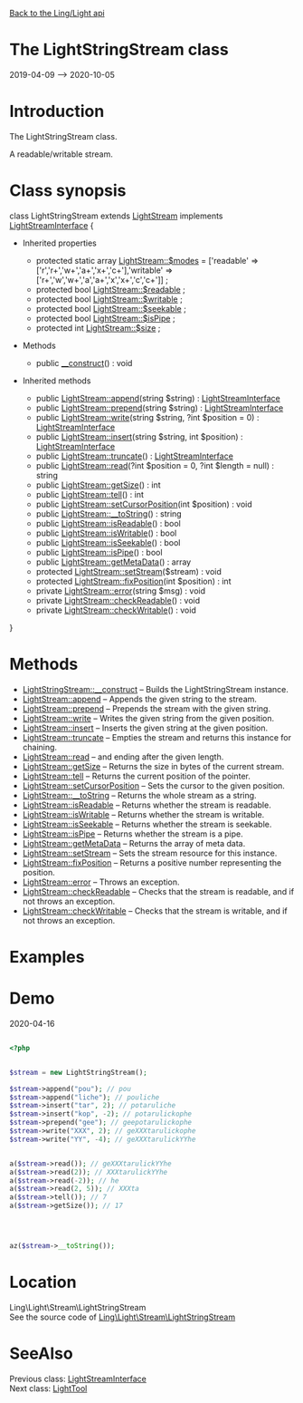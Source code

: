 [Back to the Ling/Light api](https://github.com/lingtalfi/Light/blob/master/doc/api/Ling/Light.md)



The LightStringStream class
================
2019-04-09 --> 2020-10-05






Introduction
============

The LightStringStream class.

A readable/writable stream.



Class synopsis
==============


class <span class="pl-k">LightStringStream</span> extends [LightStream](https://github.com/lingtalfi/Light/blob/master/doc/api/Ling/Light/Stream/LightStream.md) implements [LightStreamInterface](https://github.com/lingtalfi/Light/blob/master/doc/api/Ling/Light/Stream/LightStreamInterface.md) {

- Inherited properties
    - protected static array [LightStream::$modes](#property-modes) = ['readable' => ['r','r+','w+','a+','x+','c+'],'writable' => ['r+','w','w+','a','a+','x','x+','c','c+']] ;
    - protected bool [LightStream::$readable](#property-readable) ;
    - protected bool [LightStream::$writable](#property-writable) ;
    - protected bool [LightStream::$seekable](#property-seekable) ;
    - protected bool [LightStream::$isPipe](#property-isPipe) ;
    - protected int [LightStream::$size](#property-size) ;

- Methods
    - public [__construct](https://github.com/lingtalfi/Light/blob/master/doc/api/Ling/Light/Stream/LightStringStream/__construct.md)() : void

- Inherited methods
    - public [LightStream::append](https://github.com/lingtalfi/Light/blob/master/doc/api/Ling/Light/Stream/LightStream/append.md)(string $string) : [LightStreamInterface](https://github.com/lingtalfi/Light/blob/master/doc/api/Ling/Light/Stream/LightStreamInterface.md)
    - public [LightStream::prepend](https://github.com/lingtalfi/Light/blob/master/doc/api/Ling/Light/Stream/LightStream/prepend.md)(string $string) : [LightStreamInterface](https://github.com/lingtalfi/Light/blob/master/doc/api/Ling/Light/Stream/LightStreamInterface.md)
    - public [LightStream::write](https://github.com/lingtalfi/Light/blob/master/doc/api/Ling/Light/Stream/LightStream/write.md)(string $string, ?int $position = 0) : [LightStreamInterface](https://github.com/lingtalfi/Light/blob/master/doc/api/Ling/Light/Stream/LightStreamInterface.md)
    - public [LightStream::insert](https://github.com/lingtalfi/Light/blob/master/doc/api/Ling/Light/Stream/LightStream/insert.md)(string $string, int $position) : [LightStreamInterface](https://github.com/lingtalfi/Light/blob/master/doc/api/Ling/Light/Stream/LightStreamInterface.md)
    - public [LightStream::truncate](https://github.com/lingtalfi/Light/blob/master/doc/api/Ling/Light/Stream/LightStream/truncate.md)() : [LightStreamInterface](https://github.com/lingtalfi/Light/blob/master/doc/api/Ling/Light/Stream/LightStreamInterface.md)
    - public [LightStream::read](https://github.com/lingtalfi/Light/blob/master/doc/api/Ling/Light/Stream/LightStream/read.md)(?int $position = 0, ?int $length = null) : string
    - public [LightStream::getSize](https://github.com/lingtalfi/Light/blob/master/doc/api/Ling/Light/Stream/LightStream/getSize.md)() : int
    - public [LightStream::tell](https://github.com/lingtalfi/Light/blob/master/doc/api/Ling/Light/Stream/LightStream/tell.md)() : int
    - public [LightStream::setCursorPosition](https://github.com/lingtalfi/Light/blob/master/doc/api/Ling/Light/Stream/LightStream/setCursorPosition.md)(int $position) : void
    - public [LightStream::__toString](https://github.com/lingtalfi/Light/blob/master/doc/api/Ling/Light/Stream/LightStream/__toString.md)() : string
    - public [LightStream::isReadable](https://github.com/lingtalfi/Light/blob/master/doc/api/Ling/Light/Stream/LightStream/isReadable.md)() : bool
    - public [LightStream::isWritable](https://github.com/lingtalfi/Light/blob/master/doc/api/Ling/Light/Stream/LightStream/isWritable.md)() : bool
    - public [LightStream::isSeekable](https://github.com/lingtalfi/Light/blob/master/doc/api/Ling/Light/Stream/LightStream/isSeekable.md)() : bool
    - public [LightStream::isPipe](https://github.com/lingtalfi/Light/blob/master/doc/api/Ling/Light/Stream/LightStream/isPipe.md)() : bool
    - public [LightStream::getMetaData](https://github.com/lingtalfi/Light/blob/master/doc/api/Ling/Light/Stream/LightStream/getMetaData.md)() : array
    - protected [LightStream::setStream](https://github.com/lingtalfi/Light/blob/master/doc/api/Ling/Light/Stream/LightStream/setStream.md)($stream) : void
    - protected [LightStream::fixPosition](https://github.com/lingtalfi/Light/blob/master/doc/api/Ling/Light/Stream/LightStream/fixPosition.md)(int $position) : int
    - private [LightStream::error](https://github.com/lingtalfi/Light/blob/master/doc/api/Ling/Light/Stream/LightStream/error.md)(string $msg) : void
    - private [LightStream::checkReadable](https://github.com/lingtalfi/Light/blob/master/doc/api/Ling/Light/Stream/LightStream/checkReadable.md)() : void
    - private [LightStream::checkWritable](https://github.com/lingtalfi/Light/blob/master/doc/api/Ling/Light/Stream/LightStream/checkWritable.md)() : void

}






Methods
==============

- [LightStringStream::__construct](https://github.com/lingtalfi/Light/blob/master/doc/api/Ling/Light/Stream/LightStringStream/__construct.md) &ndash; Builds the LightStringStream instance.
- [LightStream::append](https://github.com/lingtalfi/Light/blob/master/doc/api/Ling/Light/Stream/LightStream/append.md) &ndash; Appends the given string to the stream.
- [LightStream::prepend](https://github.com/lingtalfi/Light/blob/master/doc/api/Ling/Light/Stream/LightStream/prepend.md) &ndash; Prepends the stream with the given string.
- [LightStream::write](https://github.com/lingtalfi/Light/blob/master/doc/api/Ling/Light/Stream/LightStream/write.md) &ndash; Writes the given string from the given position.
- [LightStream::insert](https://github.com/lingtalfi/Light/blob/master/doc/api/Ling/Light/Stream/LightStream/insert.md) &ndash; Inserts the given string at the given position.
- [LightStream::truncate](https://github.com/lingtalfi/Light/blob/master/doc/api/Ling/Light/Stream/LightStream/truncate.md) &ndash; Empties the stream and returns this instance for chaining.
- [LightStream::read](https://github.com/lingtalfi/Light/blob/master/doc/api/Ling/Light/Stream/LightStream/read.md) &ndash; and ending after the given length.
- [LightStream::getSize](https://github.com/lingtalfi/Light/blob/master/doc/api/Ling/Light/Stream/LightStream/getSize.md) &ndash; Returns the size in bytes of the current stream.
- [LightStream::tell](https://github.com/lingtalfi/Light/blob/master/doc/api/Ling/Light/Stream/LightStream/tell.md) &ndash; Returns the current position of the pointer.
- [LightStream::setCursorPosition](https://github.com/lingtalfi/Light/blob/master/doc/api/Ling/Light/Stream/LightStream/setCursorPosition.md) &ndash; Sets the cursor to the given position.
- [LightStream::__toString](https://github.com/lingtalfi/Light/blob/master/doc/api/Ling/Light/Stream/LightStream/__toString.md) &ndash; Returns the whole stream as a string.
- [LightStream::isReadable](https://github.com/lingtalfi/Light/blob/master/doc/api/Ling/Light/Stream/LightStream/isReadable.md) &ndash; Returns whether the stream is readable.
- [LightStream::isWritable](https://github.com/lingtalfi/Light/blob/master/doc/api/Ling/Light/Stream/LightStream/isWritable.md) &ndash; Returns whether the stream is writable.
- [LightStream::isSeekable](https://github.com/lingtalfi/Light/blob/master/doc/api/Ling/Light/Stream/LightStream/isSeekable.md) &ndash; Returns whether the stream is seekable.
- [LightStream::isPipe](https://github.com/lingtalfi/Light/blob/master/doc/api/Ling/Light/Stream/LightStream/isPipe.md) &ndash; Returns whether the stream is a pipe.
- [LightStream::getMetaData](https://github.com/lingtalfi/Light/blob/master/doc/api/Ling/Light/Stream/LightStream/getMetaData.md) &ndash; Returns the array of meta data.
- [LightStream::setStream](https://github.com/lingtalfi/Light/blob/master/doc/api/Ling/Light/Stream/LightStream/setStream.md) &ndash; Sets the stream resource for this instance.
- [LightStream::fixPosition](https://github.com/lingtalfi/Light/blob/master/doc/api/Ling/Light/Stream/LightStream/fixPosition.md) &ndash; Returns a positive number representing the position.
- [LightStream::error](https://github.com/lingtalfi/Light/blob/master/doc/api/Ling/Light/Stream/LightStream/error.md) &ndash; Throws an exception.
- [LightStream::checkReadable](https://github.com/lingtalfi/Light/blob/master/doc/api/Ling/Light/Stream/LightStream/checkReadable.md) &ndash; Checks that the stream is readable, and if not throws an exception.
- [LightStream::checkWritable](https://github.com/lingtalfi/Light/blob/master/doc/api/Ling/Light/Stream/LightStream/checkWritable.md) &ndash; Checks that the stream is writable, and if not throws an exception.


Examples
==========

Demo
===========
2020-04-16


```php 

<?php 


$stream = new LightStringStream();

$stream->append("pou"); // pou
$stream->append("liche"); // pouliche
$stream->insert("tar", 2); // potaruliche
$stream->insert("kop", -2); // potarulickophe
$stream->prepend("gee"); // geepotarulickophe
$stream->write("XXX", 2); // geXXXtarulickophe
$stream->write("YY", -4); // geXXXtarulickYYhe


a($stream->read()); // geXXXtarulickYYhe
a($stream->read(2)); // XXXtarulickYYhe
a($stream->read(-2)); // he
a($stream->read(2, 5)); // XXXta
a($stream->tell()); // 7
a($stream->getSize()); // 17




az($stream->__toString());

```


Location
=============
Ling\Light\Stream\LightStringStream<br>
See the source code of [Ling\Light\Stream\LightStringStream](https://github.com/lingtalfi/Light/blob/master/Stream/LightStringStream.php)



SeeAlso
==============
Previous class: [LightStreamInterface](https://github.com/lingtalfi/Light/blob/master/doc/api/Ling/Light/Stream/LightStreamInterface.md)<br>Next class: [LightTool](https://github.com/lingtalfi/Light/blob/master/doc/api/Ling/Light/Tool/LightTool.md)<br>
